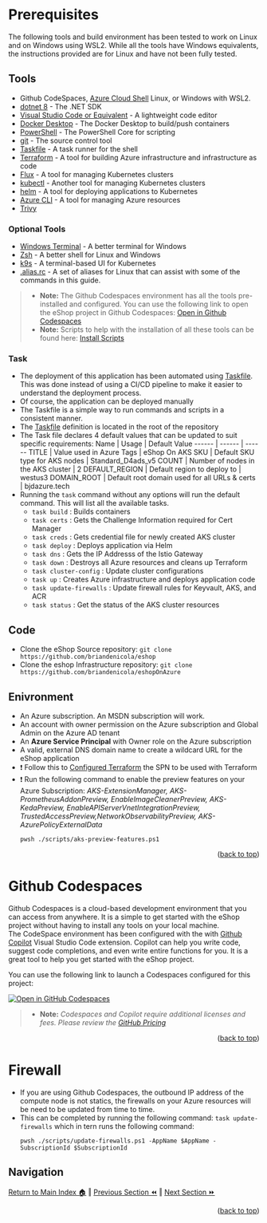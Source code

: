 Prerequisites
=============

The following tools and build environment has been tested to work on Linux and on Windows using WSL2.  While all the tools have Windows equivalents, the instructions provided are for Linux and have not been fully tested. 

## Tools
* Github CodeSpaces, [Azure Cloud Shell](https://shell.azure.com/) Linux, or Windows with WSL2.
* [dotnet 8](https://dotnet.microsoft.com/download) - The .NET SDK
* [Visual Studio Code or Equivalent](https://code.visualstudio.com/) - A lightweight code editor
* [Docker Desktop](https://www.docker.com/products/docker-desktop) - The Docker Desktop to build/push containers
* [PowerShell](https://docs.microsoft.com/en-us/powershell/scripting/install/installing-powershell) - The PowerShell Core for scripting
* [git](https://git-scm.com/) - The source control tool
* [Taskfile](https://taskfile.dev/#/) - A task runner for the shell
* [Terraform](https://www.terraform.io/) - A tool for building Azure infrastructure and infrastructure as code
* [Flux](https://fluxcd.io/) - A tool for managing Kubernetes clusters
* [kubectl](https://kubernetes.io/docs/tasks/tools/) - Another tool for managing Kubernetes clusters
* [helm](https://helm.sh/) - A tool for deploying applications to Kubernetes
* [Azure CLI](https://docs.microsoft.com/en-us/cli/azure/install-azure-cli) - A tool for managing Azure resources
* [Trivy]()
### Optional Tools
* [Windows Terminal](https://aka.ms/terminal) - A better terminal for Windows
* [Zsh](https://ohmyz.sh/) - A better shell for Linux and Windows
* [k9s](https://k9scli.io/) - A terminal-based UI for Kubernetes
* [.alias.rc](./.alias.rc) - A set of aliases for Linux that can assist with some of the commands in this guide.
    
> * **Note:** The Github Codespaces environment has all the tools pre-installed and configured.  You can use the following link to open the eShop project in Github Codespaces: [Open in Github Codespaces](https://codespaces.new/briandenicola/eShopOnAKS?quickstart=1)
> * **Note:** Scripts to help with the installation of all these tools can be found here: [Install Scripts](https://github.com/briandenicola/tooling)

### Task
* The deployment of this application has been automated using [Taskfile](https://taskfile.dev/#/).  This was done instead of using a CI/CD pipeline to make it easier to understand the deployment process.  
* Of course, the application can be deployed manually
* The Taskfile is a simple way to run commands and scripts in a consistent manner.  
* The [Taskfile](../Taskfile.yaml) definition is located in the root of the repository
* The Task file declares 4 default values that can be updated to suit specific requirements: 
    Name | Usage | Default Value
    ------ | ------ | ------
    TITLE | Value used in Azure Tags | eShop On AKS
    SKU | Default SKU type for AKS nodes | Standard_D4ads_v5
    COUNT | Number of nodes in the AKS cluster | 2
    DEFAULT_REGION | Default region to deploy to | westus3
    DOMAIN_ROOT | Default root domain used for all URLs & certs | bjdazure.tech
* Running the `task` command without any options will run the default command. This will list all the available tasks.
    * `task build`              : Builds containers
    * `task certs`              : Gets the Challenge Information required for Cert Manager
    * `task creds`              : Gets credential file for newly created AKS cluster
    * `task deploy`             : Deploys application via Helm
    * `task dns`                : Gets the IP Addresss of the Istio Gateway
    * `task down`               : Destroys all Azure resources and cleans up Terraform
    * `task cluster-config`     : Update cluster configurations
    * `task up`                 : Creates Azure infrastructure and deploys application code
    * `task update-firewalls`   : Update firewall rules for Keyvault, AKS, and ACR
    * `task status`             : Get the status of the AKS cluster resources

## Code
* Clone the eShop Source repository: `git clone https://github.com/briandenicola/eshop`
* Clone the eshop Infrastructure repository: `git clone https://github.com/briandenicola/eshopOnAzure`

## Enivronment
* An Azure subscription. An MSDN subscription will work.
* An account with owner permission on the Azure subscription and Global Admin on the Azure AD tenant
* An **Azure Service Principal** with Owner role on the Azure subscription
* A valid, external DNS domain name to create a wildcard URL for the eShop application   
* :exclamation: Follow this to [Configured Terraform](https://learn.microsoft.com/en-us/azure/developer/terraform/get-started-cloud-shell-powershell?tabs=bash) the SPN to be used with Terraform
* :exclamation: Run the following command to enable the preview features on your Azure Subscription: _AKS-ExtensionManager, AKS-PrometheusAddonPreview, EnableImageCleanerPreview, AKS-KedaPreview, EnableAPIServerVnetIntegrationPreview, TrustedAccessPreview,NetworkObservabilityPreview, AKS-AzurePolicyExternalData_
    ```pwsh
    pwsh ./scripts/aks-preview-features.ps1
    ```
<p align="right">(<a href="#prerequisites">back to top</a>)</p>

Github Codespaces
=============
Github Codespaces is a cloud-based development environment that you can access from anywhere.  It is a simple to get started with the eShop project without having to install any tools on your local machine.  
The CodeSpace environment has been configured with the with [Github Copilot](https://github.com/features/copilot) Visual Studio Code extension. Copilot can help you write code, suggest code completions, and even write entire functions for you.  It is a great tool to help you get started with the eShop project.

You can use the following link to launch a Codespaces configured for this project:

[![Open in GitHub Codespaces](https://github.com/codespaces/badge.svg)](https://codespaces.new/briandenicola/eShopOnAKS?quickstart=1)

> * **Note:** _Codespaces and Copilot require additional licenses and fees.  Please review the [GitHub Pricing](https://github.com/pricing)_
<p align="right">(<a href="#prerequisites">back to top</a>)</p>

Firewall
=============
* If you are using Github Codespaces, the outbound IP address of the compute node is not statics, the firewalls on your Azure resources will be need to be updated from time to time.
* This can be completed by running the following command: `task update-firewalls` which in tern runs the following command:
    ```pwsh
    pwsh ./scripts/update-firewalls.ps1 -AppName $AppName -SubscriptionId $SubscriptionId
    ```

## Navigation
[Return to Main Index 🏠](../README.md) ‖
[Previous Section ⏪](./architecture.md)  ‖ [Next Section ⏩](./infrastructure.md)
<p align="right">(<a href="#prerequisites">back to top</a>)</p>